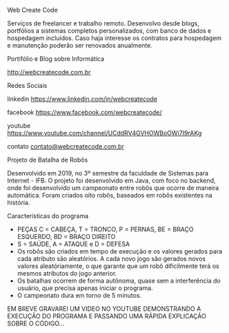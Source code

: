 Web Create Code

Serviços de freelancer e trabalho remoto. Desenvolvo desde blogs, portfólios a sistemas completos personalizados, com banco de dados e hospedagem incluídos. Caso haja interesse os contratos para hospedagem e manutenção poderão ser renovados anualmente.

Portifólio e Blog sobre Informática

http://webcreatecode.com.br

Redes Sociais

linkedin
https://www.linkedin.com/in/webcreatecode

facebook
https://www.facebook.com/webcreatecode/

youtube
https://www.youtube.com/channel/UCddRV4GVHOWBoOWi7I9rAKg

contato
contato@webcreatecode.com.br


Projeto de Batalha de Robôs

  Desenvolvido em 2019, no 3º semestre da faculdade de Sistemas para Internet - IFB. O projeto foi desenvolvido em Java, com foco no backend, onde foi desenvolvido um campeonato entre robôs que ocorre de maneira automática. Foram criados oito robôs, baseados em robôs existentes na história.
  
  Características do programa
  
- PEÇAS C = CABEÇA, T = TRONCO, P = PERNAS, BE = BRAÇO ESQUERDO, BD = BRAÇO DIREITO
- S = SAÚDE, A = ATAQUE e D = DEFESA
- Os robôs são criados em tempo de execução e os valores gerados para cada atributo são aleatórios. A cada novo jogo são gerados novos valores aleatóriamente, o que garante que um robô dificilmente terá os mesmos atributos do jogo anterior.
- Os batalhas ocorrem de forma autônoma, quase sem  a interferência do usuário, que precisa apenas iniciar o programa.
- O campeonato dura em torno de 5 minutos.


EM BREVE GRAVAREI UM VIDEO NO YOUTUBE DEMONSTRANDO A EXECUÇÃO DO PROGRAMA E PASSANDO UMA RÁPIDA EXPLICAÇÃO SOBRE O CÓDIGO...





